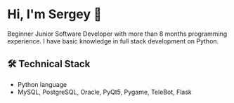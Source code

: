 # Hi, I'm Sergey 👋
Beginner Junior Software Developer with more than 8 months programming experience. I have basic knowledge in full stack development on Python.

## 🛠 Technical Stack
*   Python language
*   MySQL, PostgreSQL, Oracle, PyQt5, Pygame, TeleBot, Flask
